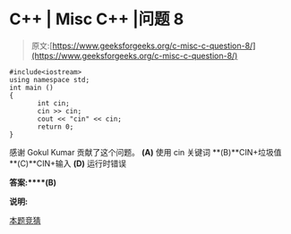 # C++ | Misc C++ |问题 8

> 原文:[https://www.geeksforgeeks.org/c-misc-c-question-8/](https://www.geeksforgeeks.org/c-misc-c-question-8/)

```
#include<iostream>
using namespace std;
int main ()
{
       int cin;
       cin >> cin;
       cout << "cin" << cin;
       return 0;
}
```

感谢 Gokul Kumar 贡献了这个问题。
**(A)** 使用 cin 关键词
**(B)**CIN+垃圾值
**(C)**CIN+输入
**(D)** 运行时错误

**答案:****(B)**

**说明:**

[本题竞猜](https://www.geeksforgeeks.org/c-plus-plus-gq/misc-c-gq/)